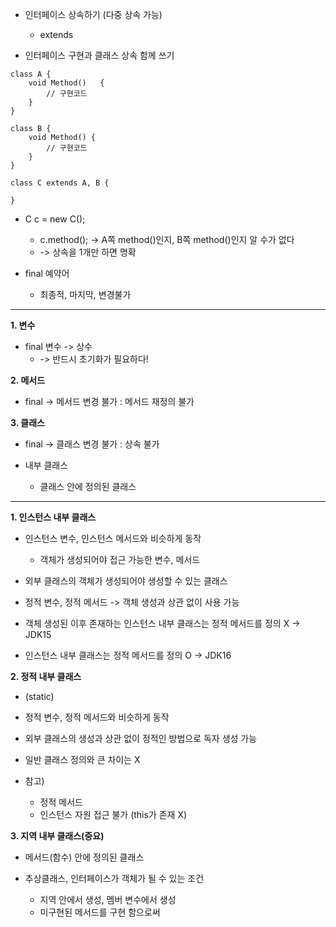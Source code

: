 




* 인터페이스 상속하기 (다중 상속 가능)
  - extends


* 인터페이스 구현과 클래스 상속 함께 쓰기
```
class A {
	void Method()	{
		// 구현코드
	}
}

class B {
	void Method() {
		// 구현코드
	}
}

class C extends A, B {

}
```
* C c = new C();
  - c.method(); -> A쪽 method()인지, B쪽 method()인지 알 수가 없다
  - -> 상속을 1개만 하면 명확


* final 예약어
  - 최종적, 마지막, 변경불가
---
**1. 변수**
  * final 변수 -> 상수
    - -> 반드시 초기화가 필요하다!
				
**2. 메서드**
  * final -> 메서드 변경 불가 : 메서드 재정의 불가

**3. 클래스**
  * final -> 클래스 변경 불가 : 상속 불가
	
	
	
  * 내부 클래스
    - 클래스 안에 정의된 클래스
---
**1. 인스턴스 내부 클래스**
  * 인스턴스 변수, 인스턴스 메서드와 비슷하게 동작
    - 객체가 생성되어야 접근 가능한 변수, 메서드
	
  * 외부 클래스의 객체가 생성되어야 생성할 수 있는 클래스
  * 정적 변수, 정적 메서드 -> 객체 생성과 상관 없이 사용 가능
  * 객체 생성된 이후 존재하는 인스턴스 내부 클래스는 정적 메서드를 정의 X -> JDK15
  * 인스턴스 내부 클래스는 정적 메서드를 정의 O -> JDK16

**2. 정적 내부 클래스**
  * (static)
  * 정적 변수, 정적 메서드와 비슷하게 동작
  * 외부 클래스의 생성과 상관 없이 정적인 방법으로 독자 생성 가능
  * 일반 클래스 정의와 큰 차이는 X

  * 참고)
    - 정적 메서드
    - 인스턴스 자원 접근 불가 (this가 존재 X)


**3. 지역 내부 클래스(중요)**
  * 메서드(함수) 안에 정의된 클래스

  * 추상클래스, 인터페이스가 객체가 될 수 있는 조건
    - 지역 안에서 생성, 멤버 변수에서 생성
    - 미구현된 메서드를 구현 함으로써
